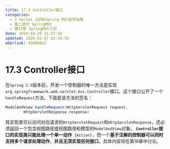 ```yaml
---
title: 17.3 Controller接口
categories: 
  - 3 Serlet JSP和Spring MVC初学指南
  - 第二部分 SpringMVC
  - 第17章 SpringMVC介绍
date: 2019-04-29 21:27:58
updated: 2020-02-07 01:34:55
abbrlink: 4100b0a3
---
```

# 17.3 Controller接口 #
在`Spring 2.5`版本前，开发一个控制器的唯一方法是实现`org.springframework.web.servlet.mvc.Controller`接口。这个接口公开了一个`handleRequest`方法。下面是该方法的签名：
```java
ModelAndView handleRequest(HttpServletRequest request, 
        HttpServletResponse response)
```
其实现类可以访问对应请求的`HttpServletRequest`和`HttpServletResponse`，还必须返回一个包含视图路径或视图路径和模型的`ModelAndView`对象。
**`Controller`接口的实现类只能处理一个单一动作**（`Action`），而一个**基于注解的控制器可以同时支持多个请求处理动作**，**并且无须实现任何接口**。具体内容将在第18章中讨论。


